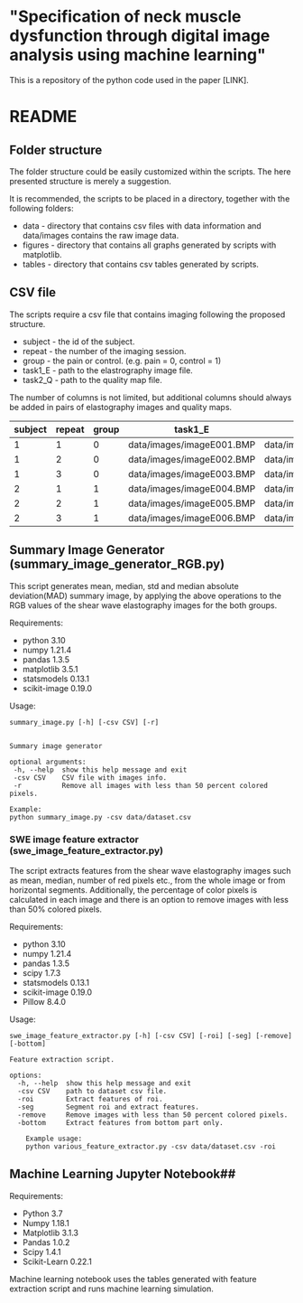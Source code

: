 # "Specification of neck muscle dysfunction through digital image analysis using machine learning"

This is a repository of the python code used in the paper [LINK].

# README #

## Folder structure ##
The folder structure could be easily customized within the scripts. The here presented structure is merely a suggestion.

It is recommended, the scripts to be placed in a directory, together with the following folders:
* data - directory that contains csv files with data information and data/images contains the raw image data.
* figures - directory that contains all graphs generated by scripts with matplotlib.
* tables - directory that contains csv tables generated by scripts.

## CSV file ##

The scripts require a csv file that contains imaging following the proposed structure. 

* subject - the id of the subject.
* repeat - the number of the imaging session.
* group - the pain or control. (e.g. pain = 0, control = 1)
* task1_E - path to the elastrography image file.
* task2_Q - path to the quality map file.

The number of columns is not limited, but additional columns should always be added in pairs of elastography images and quality maps.

| subject | repeat | group | task1_E                   | task1_Q                   | task2_E                   | task2_Q                   |
|---------|--------|-------|---------------------------|---------------------------|---------------------------|---------------------------|
| 1       | 1      | 0     | data/images/imageE001.BMP | data/images/imageQ001.BMP | data/images/imageE007.BMP | data/images/imageQ007.BMP | 
| 1       | 2      | 0     | data/images/imageE002.BMP | data/images/imageQ002.BMP | data/images/imageE007.BMP | data/images/imageQ008.BMP | 
| 1       | 3      | 0     | data/images/imageE003.BMP | data/images/imageQ003.BMP | data/images/imageE009.BMP | data/images/imageQ009.BMP | 
| 2       | 1      | 1     | data/images/imageE004.BMP | data/images/imageQ004.BMP | data/images/imageE010.BMP | data/images/imageQ010.BMP | 
| 2       | 2      | 1     | data/images/imageE005.BMP | data/images/imageQ005.BMP | data/images/imageE011.BMP | data/images/imageQ011.BMP | 
| 2       | 3      | 1     | data/images/imageE006.BMP | data/images/imageQ006.BMP | data/images/imageE012.BMP | data/images/imageQ012.BMP | 

## Summary Image Generator (summary_image_generator_RGB.py) ##

This script generates mean, median, std and median absolute deviation(MAD) summary image, by applying the above operations to the RGB values of the shear wave elastography images for the both groups. 

Requirements:

* python 3.10
* numpy 1.21.4
* pandas 1.3.5
* matplotlib 3.5.1
* statsmodels 0.13.1
* scikit-image 0.19.0

Usage:

    summary_image.py [-h] [-csv CSV] [-r]
    

    Summary image generator

    optional arguments:
     -h, --help  show this help message and exit
     -csv CSV    CSV file with images info.
     -r          Remove all images with less than 50 percent colored pixels.

    Example:
    python summary_image.py -csv data/dataset.csv

### SWE image feature extractor (swe_image_feature_extractor.py) ###
The script extracts features from the shear wave elastography images such as mean, median, number of red pixels etc., from the whole image or from horizontal segments.
Additionally, the percentage of color pixels is calculated in each image and there is an option to remove images with less than 50% colored pixels.

Requirements:

* python 3.10
* numpy 1.21.4
* pandas 1.3.5
* scipy 1.7.3
* statsmodels 0.13.1
* scikit-image 0.19.0
* Pillow 8.4.0

Usage: 

    swe_image_feature_extractor.py [-h] [-csv CSV] [-roi] [-seg] [-remove] [-bottom]

    Feature extraction script.

    options:
      -h, --help  show this help message and exit
      -csv CSV    path to dataset csv file.
      -roi        Extract features of roi.
      -seg        Segment roi and extract features.
      -remove     Remove images with less than 50 percent colored pixels.
      -bottom     Extract features from bottom part only.

        Example usage:
        python various_feature_extractor.py -csv data/dataset.csv -roi


## Machine Learning Jupyter Notebook##

Requirements:

* Python 3.7
* Numpy 1.18.1
* Matplotlib 3.1.3
* Pandas 1.0.2
* Scipy 1.4.1
* Scikit-Learn 0.22.1

Machine learning notebook uses the tables generated with feature extraction script and runs machine learning simulation.

